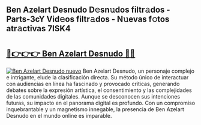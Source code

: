 ## Ben Azelart Desnudo D𝚎sn𝚞dos filtr𝚊dos - Parts-3cY Vid𝚎os filtr𝚊dos - N𝚞evas f𝚘tos atr𝚊ctivas 7ISK4

# <h2><a href="http://mb0rrzy.tromn.icu/?c=Ben+Azelart+Desnudo">🔗👉👉👉 Ben Azelart Desnudo 🔗🔗</a></h2>

[![Ben Azelart Desnudo nuevo](https://i.imgur.com/pEAQMta.gif)](http://mb0rrzy.tromn.icu/?c=Ben+Azelart+Desnudo)
Ben Azelart Desnudo, un personaje complejo e intrigante, elude la clasificación directa. Su método único de interactuar con audiencias en línea ha fascinado y provocado críticas, generando debates sobre la expresión artística, el consentimiento y las complejidades de las comunidades digitales. Aunque se desconocen sus intenciones futuras, su impacto en el panorama digital es profundo. Con un compromiso inquebrantable y un magnetismo innegable, la presencia de Ben Azelart Desnudo en el mundo online es imparable.
